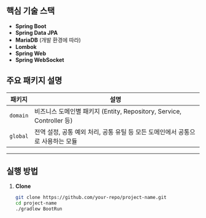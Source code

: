 ## 핵심 기술 스택

- **Spring Boot**  
- **Spring Data JPA**
- **MariaDB** (개발 환경에 따라)
- **Lombok**
- **Spring Web**
- **Spring WebSocket**



## 주요 패키지 설명

| 패키지 | 설명 |
|--------|------|
| `domain` | 비즈니스 도메인별 패키지 (Entity, Repository, Service, Controller 등) |
| `global` | 전역 설정, 공통 예외 처리, 공통 유틸 등 모든 도메인에서 공통으로 사용하는 모듈 |

---

## 실행 방법

1. **Clone**
   ```bash
   git clone https://github.com/your-repo/project-name.git
   cd project-name
   ./gradlew BootRun
   ```
